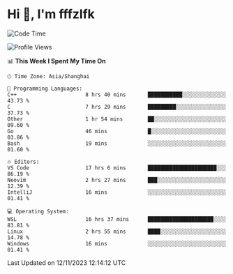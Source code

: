 # Hi 👋, I'm fffzlfk

<!--START_SECTION:waka-->
![Code Time](http://img.shields.io/badge/Code%20Time-563%20hrs%2049%20mins-blue)

![Profile Views](http://img.shields.io/badge/Profile%20Views-0-blue)

📊 **This Week I Spent My Time On** 

```text
🕑︎ Time Zone: Asia/Shanghai

💬 Programming Languages: 
C++                      8 hrs 40 mins       ███████████░░░░░░░░░░░░░░   43.73 % 
C                        7 hrs 29 mins       █████████░░░░░░░░░░░░░░░░   37.73 % 
Other                    1 hr 54 mins        ██░░░░░░░░░░░░░░░░░░░░░░░   09.60 % 
Go                       46 mins             █░░░░░░░░░░░░░░░░░░░░░░░░   03.86 % 
Bash                     19 mins             ░░░░░░░░░░░░░░░░░░░░░░░░░   01.60 % 

🔥 Editors: 
VS Code                  17 hrs 6 mins       ██████████████████████░░░   86.19 % 
Neovim                   2 hrs 27 mins       ███░░░░░░░░░░░░░░░░░░░░░░   12.39 % 
IntelliJ                 16 mins             ░░░░░░░░░░░░░░░░░░░░░░░░░   01.41 % 

💻 Operating System: 
WSL                      16 hrs 37 mins      █████████████████████░░░░   83.81 % 
Linux                    2 hrs 55 mins       ████░░░░░░░░░░░░░░░░░░░░░   14.78 % 
Windows                  16 mins             ░░░░░░░░░░░░░░░░░░░░░░░░░   01.41 % 
```


 Last Updated on 12/11/2023 12:14:12 UTC
<!--END_SECTION:waka-->
